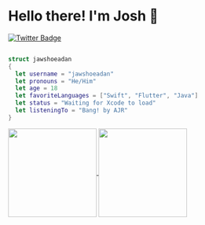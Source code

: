 # Hello there! I'm Josh 👋

[![Twitter Badge](https://img.shields.io/badge/-@jawshoeadan-00acee?style=flat&logo=Twitter&logoColor=white)](https://twitter.com/intent/follow?screen_name=jawshoeadan "Follow on Twitter")
```swift

struct jawshoeadan
{
  let username = "jawshoeadan"
  let pronouns = "He/Him"
  let age = 18
  let favoriteLanguages = ["Swift", "Flutter", "Java"]
  let status = "Waiting for Xcode to load"
  let listeningTo = "Bang! by AJR"
}
```

<a href="https://github.com/anuraghazra/github-readme-stats">
  <img align="center" height=180em src="https://github-readme-stats.vercel.app/api?username=jawshoeadan&show_icons=true&hide_border=true&&count_private=true&include_all_commits=true&theme=tokyonight" />
</a>
<a href="https://github.com/anuraghazra/github-readme-stats">
  <img align="center" height=180em src="https://github-readme-stats.vercel.app/api/top-langs/?username=jawshoeadan&layout=compact&theme=tokyonight" />
</a>

